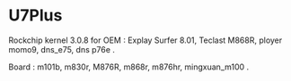 # U7Plus

Rockchip kernel 3.0.8 for OEM : Explay Surfer 8.01, Teclast M868R, ployer momo9, dns_e75, dns p76e .

Board : m101b, m830r, M876R, m868r, m876hr, mingxuan_m100 .
